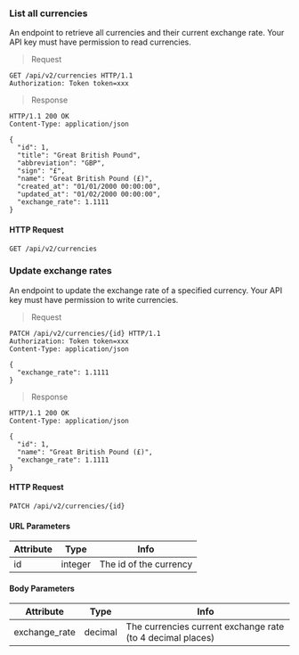 ### List all currencies

An endpoint to retrieve all currencies and their current exchange rate.
Your API key must have permission to read currencies.

> Request

``` http
GET /api/v2/currencies HTTP/1.1
Authorization: Token token=xxx
```

> Response

``` http
HTTP/1.1 200 OK
Content-Type: application/json

{
  "id": 1,
  "title": "Great British Pound",
  "abbreviation": "GBP",
  "sign": "£",
  "name": "Great British Pound (£)",
  "created_at": "01/01/2000 00:00:00",
  "updated_at": "01/02/2000 00:00:00",
  "exchange_rate": 1.1111
}
```

#### HTTP Request

`GET /api/v2/currencies`

### Update exchange rates

An endpoint to update the exchange rate of a specified currency. Your API key must have permission to write currencies.

> Request

``` http
PATCH /api/v2/currencies/{id} HTTP/1.1
Authorization: Token token=xxx
Content-Type: application/json

{
  "exchange_rate": 1.1111
}
```

> Response

``` http
HTTP/1.1 200 OK
Content-Type: application/json

{
  "id": 1,
  "name": "Great British Pound (£)",
  "exchange_rate": 1.1111
}
```

#### HTTP Request

`PATCH /api/v2/currencies/{id}`

#### URL Parameters

Attribute | Type | Info
--------- | ---- | ----
id | integer | The id of the currency

#### Body Parameters

Attribute | Type | Info
--------- | ---- | ----
exchange_rate| decimal | The currencies current exchange rate (to 4 decimal places)
